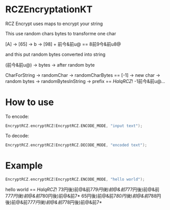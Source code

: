 # RCZEncryptationKT
RCZ Encrypt uses maps to encrypt your string

This use random chars bytes to transforme one char

[A] -> [65] -> b -> [98] + 前今&前u@ == 8前9今&前u8@

and this put random bytes converted into string

(前今&前u@) -> bytes -> after random byte

CharForString -> randomChar -> randomCharBytes == [-1] -> new char -> random bytes -> randomBytesInString -> prefix == $HalqRCZ!$ -1前今&前u@...

# How to use

To encode: 

```kotlin
EncryptRCZ.encryptRCZ(EncryptRCZ.ENCODE_MODE, "input text");
```

To decode:
```kotlin
EncryptRCZ.encryptRCZ(EncryptRCZ.DECODE_MODE, "encoded text");
```
# Example

```kotlin
EncryptRCZ.encryptRCZ(EncryptRCZ.ENCODE_MODE, "hello world");
```
hello world == $HalqRCZ!$ 73円後)前@&前7*79円後)前@&前7*77円後)前@&前7*77円後)前@&前7*80円後)前@&前7* 65円後)前@&前7*80円後)前@&前7*88円後)前@&前7*77円後)前@&前7*78円後)前@&前7*

